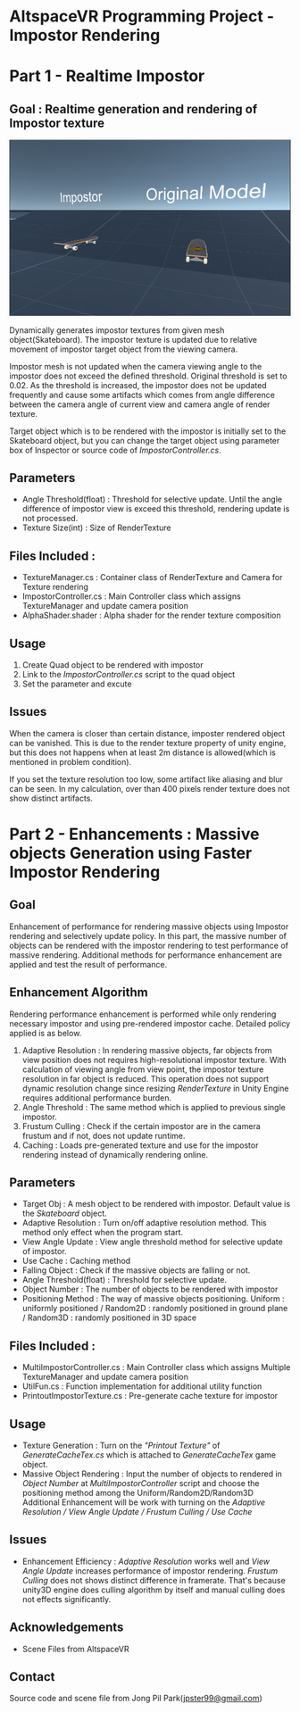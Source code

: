 # AltspaceVR Programming Project - Impostor Rendering


# Part 1 - Realtime Impostor

## Goal : Realtime generation and rendering of Impostor texture
![](./images/impostor_single.PNG)

Dynamically generates impostor textures from given mesh object(Skateboard). 
The impostor texture is updated due to relative movement of impostor target object from the viewing camera.

Impostor mesh is not updated when the camera viewing angle to the impostor does not exceed the defined threshold.
Original threshold is set to 0.02. As the threshold is increased, the impostor does not be updated frequently and cause some artifacts which comes from angle difference between the camera angle of current view and camera angle of render texture.

Target object which is to be rendered with the impostor is initially set to the Skateboard object, but you can change the target object using parameter box of Inspector or source code of _ImpostorController.cs_.

## Parameters
* Angle Threshold(float) : Threshold for selective update. Until the angle difference of impostor view is exceed this threshold, rendering update is not processed.
* Texture Size(int) : Size of RenderTexture

## Files Included : 
* TextureManager.cs : Container class of RenderTexture and Camera for Texture rendering
* ImpostorController.cs : Main Controller class which assigns TextureManager and update camera position
* AlphaShader.shader : Alpha shader for the render texture composition

## Usage
1. Create Quad object to be rendered with impostor
2. Link to the _ImpostorController.cs_ script to the quad object
3. Set the parameter and excute

## Issues
When the camera is closer than certain distance, imposter rendered object can be vanished. This is due to the render texture property of unity engine, but this does not happens when at least 2m distance is allowed(which is mentioned in problem condition).

If you set the texture resolution too low, some artifact like aliasing and blur can be seen. In my calculation, over than 400 pixels render texture does not show distinct artifacts.

# Part 2 - Enhancements : Massive objects Generation using Faster Impostor Rendering
## Goal 
Enhancement of performance for rendering massive objects using Impostor rendering and selectively update policy.
In this part, the massive number of objects can be rendered with the impostor rendering to test performance of massive rendering.
Additional methods for performance enhancement are applied and test the result of performance.

## Enhancement Algorithm
Rendering performance enhancement is performed while only rendering necessary impostor and using pre-rendered impostor cache. Detailed policy applied is as below.
1. Adaptive Resolution : In rendering massive objects, far objects from view position does not requires high-resolutional impostor texture. With calculation of viewing angle from view point, the impostor texture resolution in far object is reduced. This operation does not support dynamic resolution change since resizing _RenderTexture_ in Unity Engine requires additional performance burden.
2. Angle Threshold : The same method which is applied to previous single impostor.
3. Frustum Culling : Check if the certain impostor are in the camera frustum and if not, does not update runtime.
4. Caching : Loads pre-generated texture and use for the impostor rendering instead of dynamically rendering online.

## Parameters
* Target Obj : A mesh object to be rendered with impostor. Default value is the _Skateboard_ object.
* Adaptive Resolution : Turn on/off adaptive resolution method. This method only effect when the program start.
* View Angle Update : View angle threshold method for selective update of impostor.
* Use Cache : Caching method
* Falling Object : Check if the massive objects are falling or not.
* Angle Threshold(float) : Threshold for selective update.
* Object Number : The number of objects to be rendered with impostor
* Positioning Method : The way of massive objects positioning. 
Uniform : uniformly positioned / Random2D : randomly positioned in ground plane / Random3D : randomly positioned in 3D space

## Files Included : 
* MultiImpostorController.cs : Main Controller class which assigns Multiple TextureManager and update camera position
* UtilFun.cs : Function implementation for additional utility function
* PrintoutImpostorTexture.cs : Pre-generate cache texture for impostor

## Usage

* Texture Generation : Turn on the _"Printout Texture"_ of _GenerateCacheTex.cs_ which is attached to _GenerateCacheTex_ game object.
* Massive Object Rendering : Input the number of objects to rendered in _Object Number_ at _MultiImpostorController_ script and
choose the positioning method among the Uniform/Random2D/Random3D
Additional Enhancement will be work with turning on the _Adaptive Resolution / View Angle Update / Frustum Culling / Use Cache_ 

## Issues
* Enhancement Efficiency : _Adaptive Resolution_ works well and _View Angle Update_ increases performance of impostor rendering.
_Frustum Culling_ does not shows distinct difference in framerate. That's because unity3D engine does culling algorithm by itself and manual culling does not effects significantly. 

    
## Acknowledgements
* Scene Files from AltspaceVR 

## Contact
Source code and scene file from Jong Pil Park(jpster99@gmail.com)
